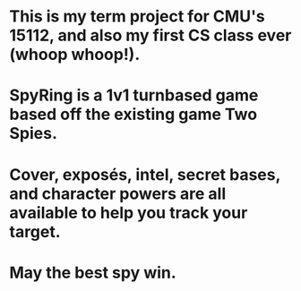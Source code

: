 # This is my term project for CMU's 15112, and also my first CS class ever (whoop whoop!). 
# SpyRing is a 1v1 turnbased game based off the existing game Two Spies. 
# Cover, exposés, intel, secret bases, and character powers are all available to help you track your target.
# May the best spy win.
